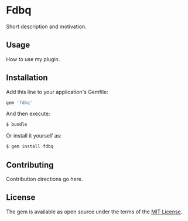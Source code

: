# Fdbq
Short description and motivation.

## Usage
How to use my plugin.

## Installation
Add this line to your application's Gemfile:

```ruby
gem 'fdbq'
```

And then execute:
```bash
$ bundle
```

Or install it yourself as:
```bash
$ gem install fdbq
```

## Contributing
Contribution directions go here.

## License
The gem is available as open source under the terms of the [MIT License](https://opensource.org/licenses/MIT).
